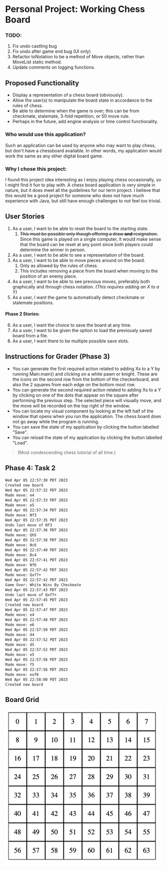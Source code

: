 # Personal Project: Working Chess Board

### TODO:
1. Fix undo castling bug
2. Fix undo after game end bug (UI only)
3. Refactor toNotation to be a method of Move objects, rather than MoveList static method.
4. Update comments on logging functions.

## Proposed Functionality

- Display a representation of a chess board (obviously).
- Allow the user(s) to manipulate the board state in accordance to the rules of chess.
- Be able to determine when the game is over; this can be from checkmate, stalemate, 3-fold repetition, or 50 move rule.
- Perhaps in the future, add engine analysis or time control functionality.

### Who would use this application?
Such an application can be used by anyone who may want to play chess, but don't have a chessboard available. In other
words, my application would work the same as any other digital board game.

### Why I chose this project:
I found this project idea interesting as I enjoy playing chess occasionally, so I might find it fun to play with.
A chess board application is very simple in nature, but it does meet all the guidelines for our term project. I believe
that this would be a good project for someone who does not have much experience with Java, but still have enough 
challenges to not feel too trivial.


## User Stories
1. As a user, I want to be able to reset the board to the starting state.
   1. ~~This must be possible only though offering a draw **and** resignation.~~ Since this game is played on a single 
   computer, it would make sense that the board can be reset at any point since both players could determine the winner
   in person.
2. As a user, I want to be able to see a representation of the board.
3. As a user, I want to be able to move pieces around on the board.
   1. Only as allowed by the rules of chess. 
   2. This includes removing a piece from the board when moving to the position of an enemy piece.
4. As a user, I want to be able to see previous moves, preferably both graphically and through chess notation. 
*(This requires adding an X to a Y)*
5. As a user, I want the game to automatically detect checkmate or stalemate positions.
#### Phase 2 Stories:
6. As a user, I want the choice to save the board at any time.
7. As a user, I want to be given the option to load the previously saved board from a file.
8. As a user, I want there to be multiple possible save slots.

## Instructions for Grader (Phase 3)
- You can generate the first required action related to adding Xs to a Y by running Main.main() and clicking on a white 
pawn or knight. These are the icons on the second row from the bottom of the checkerboard, 
and also the 2 squares from each edge on the bottom most row.
- You can generate the second required action related to adding Xs to a Y by clicking on one of the dots that appear 
on the square after performing the previous step. The selected piece will visually move, and the move will be recorded on the top
right of the window.
- You can locate my visual component by looking at the left half of the window that opens when you run the application.
The chess board does not go away while the program is running.
- You can save the state of my application by clicking the button labelled "Save".
- You can reload the state of my application by clicking the button labelled "Load".
> (Most condescending chess tutorial of all time.)

## Phase 4: Task 2
```
Wed Apr 05 22:57:30 PDT 2023
Created new board
Wed Apr 05 22:57:32 PDT 2023
Made move: e4
Wed Apr 05 22:57:33 PDT 2023
Made move: e5
Wed Apr 05 22:57:34 PDT 2023
Made move: Nf3
Wed Apr 05 22:57:35 PDT 2023
Undo last move of Nf3
Wed Apr 05 22:57:36 PDT 2023
Made move: Qh5
Wed Apr 05 22:57:38 PDT 2023
Made move: Nc6
Wed Apr 05 22:57:40 PDT 2023
Made move: Bc4
Wed Apr 05 22:57:41 PDT 2023
Made move: Nf6
Wed Apr 05 22:57:42 PDT 2023
Made move: Qxf7+
Wed Apr 05 22:57:42 PDT 2023
Game Over: White Wins By Checkmate
Wed Apr 05 22:57:43 PDT 2023
Undo last move of Qxf7+
Wed Apr 05 22:57:45 PDT 2023
Created new board
Wed Apr 05 22:57:47 PDT 2023
Made move: e4
Wed Apr 05 22:57:48 PDT 2023
Made move: e6
Wed Apr 05 22:57:50 PDT 2023
Made move: d4
Wed Apr 05 22:57:52 PDT 2023
Made move: d5
Wed Apr 05 22:57:52 PDT 2023
Made move: e5
Wed Apr 05 22:57:56 PDT 2023
Made move: f5
Wed Apr 05 22:57:56 PDT 2023
Made move: exf6
Wed Apr 05 22:58:00 PDT 2023
Created new board
```

## Board Grid
![8x8 grid from 0-63](grid.png "Putting this here for future reference")